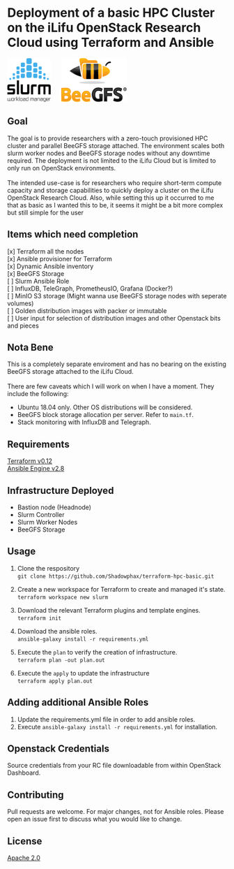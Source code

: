 # Deployment of a basic HPC Cluster on the iLifu OpenStack Research Cloud using Terraform and Ansible
<img src="images/slurm.png" width="100" height="100">&nbsp;&nbsp;&nbsp;&nbsp;&nbsp;
<img src="images/beegfs.png" width="150" height="100">

## Goal

The goal is to provide researchers with a zero-touch provisioned HPC cluster and parallel BeeGFS storage attached. The environment scales both slurm worker nodes and BeeGFS storage nodes without any downtime required. The deployment is not limited to the iLifu Cloud but is limited to only run on OpenStack environments.</br>
</br>
The intended use-case is for researchers who require short-term compute capacity and storage capabilities to quickly deploy a cluster on the iLifu OpenStack Research Cloud. Also, while setting this up it occurred to me that as basic as I wanted this to be, it seems it might be a bit more complex but still simple for the user </br>

## Items which need completion

[x] Terraform all the nodes </br>
[x] Ansible provisioner for Terraform</br>
[x] Dynamic Ansible inventory</br>
[x] BeeGFS Storage</br>
[ ] Slurm Ansible Role</br>
[ ] InfluxDB, TeleGraph, PrometheusIO, Grafana (Docker?)</br>
[ ] MinIO S3 storage (Might wanna use BeeGFS storage nodes with seperate volumes)</br>
[ ] Golden distribution images with packer or immutable</br>
[ ] User input for selection of distribution images and other Openstack bits and pieces </br>

## Nota Bene

This is a completely separate enviroment and has no bearing on the existing BeeGFS storage attached to the iLifu Cloud. </br>
</br>
There are few caveats which I will work on when I have a moment. They include the following: </br>
* Ubuntu 18.04 only. Other OS distributions will be considered.
* BeeGFS block storage allocation per server. Refer to ```main.tf```. 
* Stack monitoring with InfluxDB and Telegraph. 

## Requirements

[Terraform v0.12](https://terraform.io)</br>
[Ansible Engine v2.8](https://ansible.com)


## Infrastructure Deployed
 - Bastion node (Headnode)
 - Slurm Controller
 - Slurm Worker Nodes
 - BeeGFS Storage


## Usage

1. Clone the respository </br>
`git clone https://github.com/Shadowphax/terraform-hpc-basic.git `

2. Create a new workspace for Terraform to create and managed it's state. </br>
`terraform workspace new slurm`</br>

3. Download the relevant Terraform plugins and  template engines. </br>
`terraform init`</br>

4. Download the ansible roles.</br>
`ansible-galaxy install -r requirements.yml`

5. Execute the `plan` to verify the creation of infrastructure. </br>
`terraform plan -out plan.out`</br>

6. Execute the `apply` to update the infrastructure </br>
`terraform apply plan.out`</br>

## Adding additional Ansible Roles

1. Update the requirements.yml file in order to add ansible roles.
2. Execute `ansible-galaxy install -r requirements.yml` for installation.</br>

## Openstack Credentials
Source credentials from your RC file downloadable from within OpenStack Dashboard.

## Contributing
Pull requests are welcome. For major changes, not for Ansible roles. Please open an issue first to discuss what you would like to change.

## License

[Apache 2.0](http://www.apache.org/licenses/)
